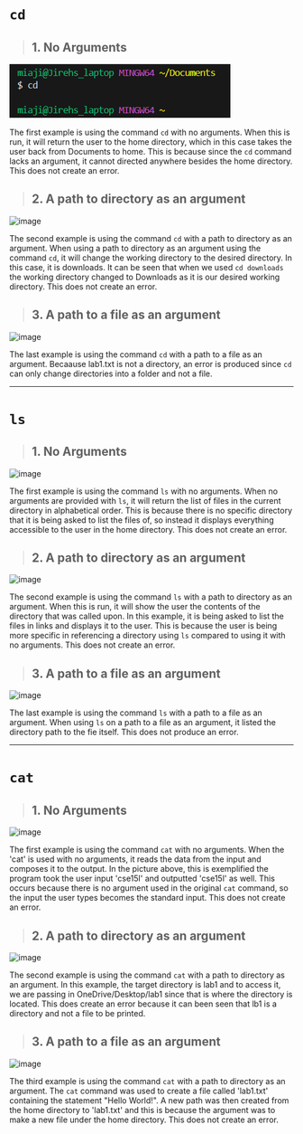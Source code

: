 # `cd`
> ## 1. No Arguments
![Image](cd1.png)

The first example is using the command `cd` with no arguments. When this is run, it will return the user to the home directory, which in this case takes the user back from Documents to home. This is because since the `cd` command lacks an argument, it cannot directed anywhere besides the home directory. This does not create an error.

> ## 2. A path to directory as an argument
![image](https://github.com/jjmnol/cse15l-lab-reports/assets/146889917/90c03318-5177-48e6-9a92-32746416921b)


The second example is using the command `cd` with a path to directory as an argument. When using a path to directory as an argument using the command `cd`, it will change the working directory to the desired directory. In this case, it is downloads. It can be seen that when we used `cd downloads` the working directory changed to Downloads as it is our desired working directory. This does not create an error.

> ## 3. A path to a file as an argument
![image](https://github.com/jjmnol/cse15l-lab-reports/assets/146889917/cb99bafe-a047-4ac1-9b96-7817d7d8294d)


The last example is using the command `cd` with a path to a file as an argument. Becaause lab1.txt is not a directory, an error is produced since `cd` can only change directories into a folder and not a file.

--------------------------------------------------------------------------------------------------------------------------------------------------------------------
# `ls`
> ## 1. No Arguments
![image](https://github.com/jjmnol/cse15l-lab-reports/assets/146889917/9e2a29d1-abd7-4b83-8c87-03035f86b764)


The first example is using the command `ls` with no arguments. When no arguments are provided with `ls`, it will return the list of files in the current directory in alphabetical order. This is because there is no specific directory that it is being asked to list the files of, so instead it displays everything accessible to the user in the home directory. This does not create an error.

> ## 2. A path to directory as an argument
![image](https://github.com/jjmnol/cse15l-lab-reports/assets/146889917/0e5d263f-ac7f-4730-8478-40d57b0c1df8)


The second example is using the command `ls` with a path to directory as an argument. When this is run, it will show the user the contents of the directory that was called upon. In this example, it is being asked to list the files in links and displays it to the user. This is because the user is being more specific in referencing a directory using `ls` compared to using it with no arguments. This does not create an error.

> ## 3. A path to a file as an argument
![image](https://github.com/jjmnol/cse15l-lab-reports/assets/146889917/b127b3b6-0386-4f61-bccb-4dd004b8904a)


The last example is using the command `ls` with a path to a file as an argument. When using `ls` on a path to a file as an argument, it listed the directory path to the fie itself. This does not produce an error.

--------------------------------------------------------------------------------------------------------------------------------------------------------------------
# `cat`
> ## 1. No Arguments
![image](https://github.com/jjmnol/cse15l-lab-reports/assets/146889917/1c053a4d-3947-4a9e-b90b-50832c887ea3)


The first example is using the command `cat` with no arguments. When the 'cat' is used with no arguments, it reads the data from the input and composes it to the output. In the picture above, this is exemplified the program took the user input 'cse15l' and outputted 'cse15l' as well. This occurs because there is no argument used in the original `cat` command, so the input the user types becomes the standard input. This does not create an error.

> ## 2. A path to directory as an argument
![image](https://github.com/jjmnol/cse15l-lab-reports/assets/146889917/85d8e66d-aee0-4bdf-9c95-d38a82d484a2)

The second example is using the command `cat` with a path to directory as an argument. In this example, the target directory is lab1 and to access it, we are passing in OneDrive/Desktop/lab1 since that is where the directory is located. This does create an error because it can been seen that lb1 is a directory and not a file to be printed.

> ## 3. A path to a file as an argument
![image](https://github.com/jjmnol/cse15l-lab-reports/assets/146889917/e48adf91-23ad-478c-8549-2928aacfdfbb)

The third example is using the command `cat` with a path to directory as an argument. The `cat` command was used to create a file called 'lab1.txt' containing the statement "Hello World!". A new path was then created from the home directory to 'lab1.txt' and this is because the argument was to make a new file under the home directory. This does not create an error.
